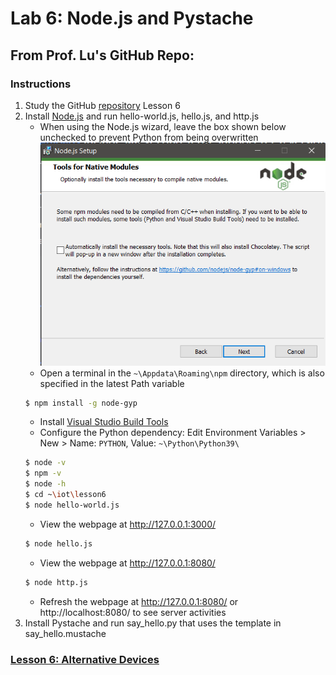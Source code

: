 # Lab 6: Node.js and Pystache
## From Prof. Lu's GitHub Repo:
### Instructions
1. Study the GitHub [repository](https://github.com/kevinwlu/iot) Lesson 6
2. Install [Node.js](https://nodejs.org/dist/v18.16.0/node-v18.16.0-x64.msi) and run hello-world.js, hello.js, and http.js
   - When using the Node.js wizard, leave the box shown below unchecked to prevent Python from being overwritten
   ![NodeJSSetup](NodeJSSetup.png)
   - Open a terminal in the `~\Appdata\Roaming\npm` directory, which is also specified in the latest Path variable
   ```sh
   $ npm install -g node-gyp
   ```
   - Install [Visual Studio Build Tools](https://visualstudio.microsoft.com/thank-you-downloading-visual-studio/?sku=BuildTools)
   - Configure the Python dependency: Edit Environment Variables > New > Name: `PYTHON`, Value: `~\Python\Python39\`
   ```sh
   $ node -v
   $ npm -v
   $ node -h
   $ cd ~\iot\lesson6
   $ node hello-world.js
   ```
   - View the webpage at http://127.0.0.1:3000/
   ```sh
   $ node hello.js
   ```
   - View the webpage at http://127.0.0.1:8080/
   ```sh
   $ node http.js
   ```
   - Refresh the webpage at http://127.0.0.1:8080/ or http://localhost:8080/ to see server activities
3. Install Pystache and run say_hello.py that uses the template in say_hello.mustache
### [Lesson 6: Alternative Devices](lesson6/README.md)

